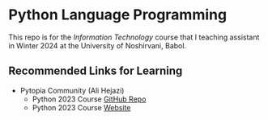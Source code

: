 # Python Language Programming

This repo is for the _Information Technology_ course that I teaching assistant in Winter 2024 at the University of Noshirvani, Babol.

## Recommended Links for Learning

- Pytopia Community (Ali Hejazi)
  - Python 2023 Course [GitHub Repo](https://github.com/pytopia/python-programming)
  - Python 2023 Course [Website](https://www.pytopia.ai/courses/python)
